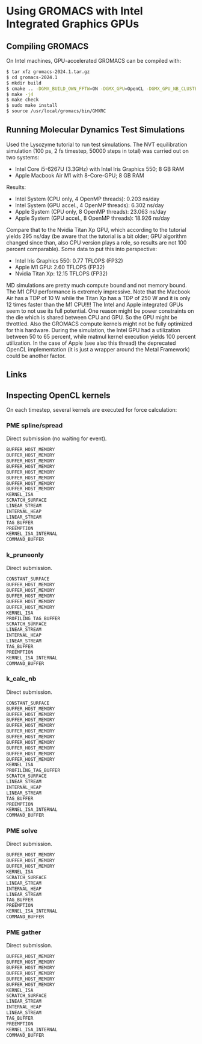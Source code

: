 # Using GROMACS with Intel Integrated Graphics GPUs

## Compiling GROMACS
On Intel machines, GPU-accelerated GROMACS can be compiled with:
```sh
$ tar xfz gromacs-2024.1.tar.gz
$ cd gromacs-2024.1
$ mkdir build
$ cmake .. -DGMX_BUILD_OWN_FFTW=ON -DGMX_GPU=OpenCL -DGMX_GPU_NB_CLUSTER_SIZE=4 -DCMAKE_BUILD_TYPE=Debug -DREGRESSIONTEST_DOWNLOAD=ON
$ make -j4
$ make check
$ sudo make install
$ source /usr/local/gromacs/bin/GMXRC
```

## Running Molecular Dynamics Test Simulations
Used the Lysozyme tutorial to run test simulations. The NVT equilibration simulation (100 ps, 2 fs timestep, 50000 steps in total) was carried out on two systems:

- Intel Core i5-6267U (3.3GHz) with Intel Iris Graphics 550; 8 GB RAM
- Apple Macbook Air M1 with 8-Core-GPU; 8 GB RAM

Results:

- Intel System (CPU only, 4 OpenMP threads):      0.203 ns/day
- Intel System (GPU accel., 4 OpenMP threads):    6.302 ns/day
- Apple System (CPU only, 8 OpenMP threads):     23.063 ns/day 
- Apple System (GPU accel., 8 OpenMP threads):   18.926 ns/day

Compare that to the Nvidia Titan Xp GPU, which according to the tutorial yields 295 ns/day
 (be aware that the tutorial is a bit older; GPU algorithm changed since than, also CPU version plays a role, so results are not 100 percent comparable). Some data to put this into perspective:

- Intel Iris Graphics 550:      0.77 TFLOPS (FP32)
- Apple M1 GPU:                 2.60 TFLOPS (FP32)
- Nvidia Titan Xp:             12.15 TFLOPS (FP32)

MD simulations are pretty much compute bound and not memory bound.
The M1 CPU performance is extremely impressive.
Note that the Macbook Air has a TDP of 10 W while the Titan Xp has a TDP of 250 W and it is only 12 times faster than the M1 CPU!!!!
The Intel and Apple integrated GPUs seem to not use its full potential. One reason might be power constraints on the die which is shared between CPU and GPU. So the GPU might be throttled. Also the GROMACS compute kernels might not be fully optimized for this hardware. During the simulation, the Intel GPU had a utilization between 50 to 65 percent, while matmul kernel execution yields 100 percent utilization. In the case of Apple (see also this thread) the deprecated OpenCL implementation (it is just a wrapper around the Metal Framework) could be another factor.

## Links


## Inspecting OpenCL kernels
On each timestep, several kernels are executed for force calculation:

### PME spline/spread
Direct submission (no waiting for event).
```sh
BUFFER_HOST_MEMORY
BUFFER_HOST_MEMORY
BUFFER_HOST_MEMORY
BUFFER_HOST_MEMORY
BUFFER_HOST_MEMORY
BUFFER_HOST_MEMORY
BUFFER_HOST_MEMORY
BUFFER_HOST_MEMORY
KERNEL_ISA
SCRATCH_SURFACE
LINEAR_STREAM
INTERNAL_HEAP
LINEAR_STREAM
TAG_BUFFER
PREEMPTION
KERNEL_ISA_INTERNAL
COMMAND_BUFFER
```

### k\_pruneonly
Direct submission.
```sh
CONSTANT_SURFACE
BUFFER_HOST_MEMORY
BUFFER_HOST_MEMORY
BUFFER_HOST_MEMORY
BUFFER_HOST_MEMORY
BUFFER_HOST_MEMORY
KERNEL_ISA
PROFILING_TAG_BUFFER
SCRATCH_SURFACE
LINEAR_STREAM
INTERNAL_HEAP
LINEAR_STREAM
TAG_BUFFER
PREEMPTION
KERNEL_ISA_INTERNAL
COMMAND_BUFFER
```

### k\_calc\_nb
Direct submission.
```sh
CONSTANT_SURFACE
BUFFER_HOST_MEMORY
BUFFER_HOST_MEMORY
BUFFER_HOST_MEMORY
BUFFER_HOST_MEMORY
BUFFER_HOST_MEMORY
BUFFER_HOST_MEMORY
BUFFER_HOST_MEMORY
BUFFER_HOST_MEMORY
BUFFER_HOST_MEMORY
BUFFER_HOST_MEMORY
KERNEL_ISA
PROFILING_TAG_BUFFER
SCRATCH_SURFACE
LINEAR_STREAM
INTERNAL_HEAP
LINEAR_STREAM
TAG_BUFFER
PREEMPTION
KERNEL_ISA_INTERNAL
COMMAND_BUFFER
```

### PME solve
Direct submission.
```sh
BUFFER_HOST_MEMORY
BUFFER_HOST_MEMORY
BUFFER_HOST_MEMORY
KERNEL_ISA
SCRATCH_SURFACE
LINEAR_STREAM
INTERNAL_HEAP
LINEAR_STREAM
TAG_BUFFER
PREEMPTION
KERNEL_ISA_INTERNAL
COMMAND_BUFFER
```

### PME gather
Direct submission.
```sh
BUFFER_HOST_MEMORY
BUFFER_HOST_MEMORY
BUFFER_HOST_MEMORY
BUFFER_HOST_MEMORY
BUFFER_HOST_MEMORY
BUFFER_HOST_MEMORY
KERNEL_ISA
SCRATCH_SURFACE
LINEAR_STREAM
INTERNAL_HEAP
LINEAR_STREAM
TAG_BUFFER
PREEMPTION
KERNEL_ISA_INTERNAL
COMMAND_BUFFER
```




